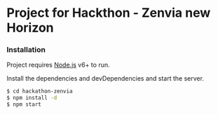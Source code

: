 # Project for Hackthon - Zenvia new Horizon

### Installation

Project requires [Node.js](https://nodejs.org/) v6+ to run.

Install the dependencies and devDependencies and start the server.

```sh
$ cd hackathon-zenvia
$ npm install -d
$ npm start
```